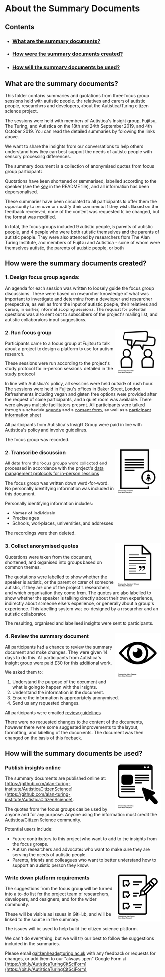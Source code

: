 # About the Summary Documents

## Contents


* ### [What are the summary documents?](#what-are-the-summary-documents)
* ### [How were the summary documents created?](#how-were-the-summary-documents-created)
* ### [How will the summary documents be used?](#how-will-the-summary-documents-be-used)


## What are the summary documents?

This folder contains summaries and quotations from three focus group sessions held with autistic people, the relatives and carers of autistic people, researchers and developers, about the Autistica/Turing citizen science project.

The sessions were held with members of Autistica's Insight group, Fujitsu, The Turing, and Autistica on the 18th and 24th September 2019, and 4th October 2019. 
You can read the detailed summaries by following the links above.

We want to share the insights from our conversations to help others understand how they can best support the needs of autistic people with sensory processing differences.

The summary document is a collection of anonymised quotes from focus group participants.

Quotations have been shortened or summarised, labelled according to the speaker (see the [Key](community-recommendations/focus-groups/README.md#key) in the README file), and all information has been depersonalised.

These summaries have been circulated to all participants to offer them the opportunity to remove or modify their comments if they wish.
Based on the feedback receieved, none of the content was requested to be changed, but the format was modified.

In total, the focus groups included 9 autistic people, 5 parents of autistic people, and 4 people who were both autistic themselves and the parents of autistic people.
They were also attended by researchers from The Alan Turing Institute, and members of Fujitsu and Autistica - some of whom were themselves autistic, the parents of autistic people, or both. 

## How were the summary documents created?

### 1. Design focus group agenda: 

An agenda for each session was written to loosely guide the focus group discussions.
These were based on researcher knowledge of what was important to investigate and determine from a developer and researcher prespective, as well as from the input of autistic poeple, their relatives and carers, in earlier, informal scoping sessions. 
The request for potential questions was also sent out to subscribers of the project's mailing list, and autistic collaborators input suggestions.

### 2. Run focus group <img src="../../images/noun-project-icons/noun_Conversation_2041500.png" width="150" align="right"/>

Participants came to a focus group at Fujitsu to talk about a project to design a platform to use for autism research.

These sessions were run according to the project's study protocol for in-person sessions, detailed in the [study protocol](https://github.com/alan-turing-institute/AutisticaCitizenScience/blob/master/project-management/A9_StudyProtocol.pdf)

In line with Autistica's policy, all sessions were held outside of rush hour. 
The sessions were held in Fujitsu's offices in Baker Street, London. Refreshments including vegan and gluten free options were provided after the request of some participants, and a quiet room was available.
There were always multiple facilitators present.
All participants were talked through a schedule [agenda](https://github.com/alan-turing-institute/AutisticaCitizenScience/blob/master/project-management/A6_ConsentForm.pdf) and a [consent form](https://github.com/alan-turing-institute/AutisticaCitizenScience/blob/master/project-management/A6_ConsentForm.pdf), as well as a [participant information sheet](https://github.com/alan-turing-institute/AutisticaCitizenScience/blob/master/project-management/A7_ParticipantInformationSheet.pdf)

All participants from Autistica's Insight Group were paid in line with Autistica's policy and involve guidelines.

The focus group was recorded.

### 2. Transcribe discussion <img src="../../images/noun-project-icons/noun_transcript_532343.png" width="150" align="right"/>

All data from the focus groups were collected and processed in accordance with the project's [data management protocols for in-person sessions](https://github.com/alan-turing-institute/AutisticaCitizenScience/blob/master/project-management/A8_DataManagement.pdf)

The focus group was written down word-for-word. No personally identifying information was included in this document.

Personally identifying information includes:

* Names of individuals
* Precise ages
* Schools, workplaces, universities, and addresses

The recordings were then deleted.

### 3. Collect anonymised quotes <img src="../../images/noun-project-icons/noun_Document_188540.png" width="150" align="right"/>

Quotations were taken from the document, shortened, and organised into groups based on common themes.

The quotations were labelled to show whether the speaker is autistic, or the parent or carer of someone autistic, if they are one of the project's researchers, and which organisation they come from. 
The quotes are also labelled to show whether the speaker is talking directly about their own experience, indirectly about someone else's experience, or generally about a group's experience.
This labelling system was co-designed by a researcher and an autistic collaborator. 

The resulting, organised and labelleed insights were sent to participants. 

### 4. Review the summary document <img src="../../images/noun-project-icons/noun_Eye_2040041.png" width="150" align="right"/>

All participants had a chance to review the summary document and make changes.
They were given 14 days to do this. All participants from Autistica's Insight group were paid £30 for this additional work. 

We asked them to:

1. Understand the purpose of the document and what is going to happen with the insights.
2. Understand the information in the document.
3. Ensure the information is appropriately anonymised.
4. Send us any requested changes.

All participants were emailed [review guidelines](project-management/FocusGroups/FocusGroup-SummaryReview-Guidelines.md)

There were no requested changes to the content of the documents, however there were some suggested improvements to the layout, formatting, and labelling of the documents. 
The document was then changed on the basis of this feeback.

## How will the summary documents be used? 

### Publish insights online <img src="../../images/noun-project-icons/noun_online_1632606.png" width="150" align="right"/>

The summary documents are published online at: [https://github.com/alan-turing-institute/AutisticaCitizenScience](https://github.com/alan-turing-institute/AutisticaCitizenScience).

The quotes from the focus groups can be used by anyone and for any purpose.
Anyone using the information must credit the Autistica/Citizen Science community.

Potential users include:

* Future contributors to this project who want to add to the insights from the focus groups.
* Autism researchers and advocates who want to make sure they are serving the needs of autistic people.
* Parents, friends and colleagues who want to better understand how to support an autistic person they know.

### Write down platform requirements <img src="../../images/noun-project-icons/noun_todolist_1128326.png" width="150" align="right"/>

The suggestions from the focus group will be turned into a to-do list for the project team of researchers, developers, and designers, and for the wider community.

These will be visible as issues in GitHub, and will be linked to the source in the summary. 

The issues will be used to help build the citizen science platform.

We can't do everything, but we will try our best to follow the suggestions included in the summaries. 


Please email [gaitkenhead@turing.ac.uk](mailto:gaitkenhead@turing.ac.uk) with any feedback or requests for changes, or add them to our "always open" Google Form at [https://bit.ly/AutisticaTuringCitSciForm](https://bit.ly/AutisticaTuringCitSciForm)

